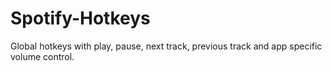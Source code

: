 # Spotify-Hotkeys
Global hotkeys with play, pause, next track, previous track and app specific volume control.
